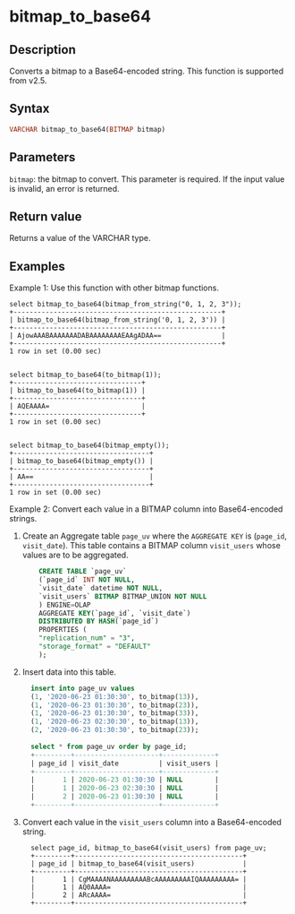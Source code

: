 # bitmap_to_base64

## Description

Converts a bitmap to a Base64-encoded string. This function is supported from v2.5.

## Syntax

```Haskell
VARCHAR bitmap_to_base64(BITMAP bitmap)
```

## Parameters

`bitmap`: the bitmap to convert. This parameter is required. If the input value is invalid, an error is returned.

## Return value

Returns a value of the VARCHAR type.

## Examples

Example 1: Use this function with other bitmap functions.

```Plain
select bitmap_to_base64(bitmap_from_string("0, 1, 2, 3"));
+----------------------------------------------------+
| bitmap_to_base64(bitmap_from_string('0, 1, 2, 3')) |
+----------------------------------------------------+
| AjowAAABAAAAAAADABAAAAAAAAEAAgADAA==               |
+----------------------------------------------------+
1 row in set (0.00 sec)


select bitmap_to_base64(to_bitmap(1));
+--------------------------------+
| bitmap_to_base64(to_bitmap(1)) |
+--------------------------------+
| AQEAAAA=                       |
+--------------------------------+
1 row in set (0.00 sec)


select bitmap_to_base64(bitmap_empty());
+----------------------------------+
| bitmap_to_base64(bitmap_empty()) |
+----------------------------------+
| AA==                             |
+----------------------------------+
1 row in set (0.00 sec)
```

Example 2: Convert each value in a BITMAP column into Base64-encoded strings.

1. Create an Aggregate table `page_uv` where the `AGGREGATE KEY` is (`page_id`, `visit_date`). This table contains a BITMAP column `visit_users` whose values are to be aggregated.

    ```SQL
        CREATE TABLE `page_uv`
        (`page_id` INT NOT NULL,
        `visit_date` datetime NOT NULL,
        `visit_users` BITMAP BITMAP_UNION NOT NULL
        ) ENGINE=OLAP
        AGGREGATE KEY(`page_id`, `visit_date`)
        DISTRIBUTED BY HASH(`page_id`)
        PROPERTIES (
        "replication_num" = "3",
        "storage_format" = "DEFAULT"
        );
    ```

2. Insert data into this table.

    ```SQL
      insert into page_uv values
      (1, '2020-06-23 01:30:30', to_bitmap(13)),
      (1, '2020-06-23 01:30:30', to_bitmap(23)),
      (1, '2020-06-23 01:30:30', to_bitmap(33)),
      (1, '2020-06-23 02:30:30', to_bitmap(13)),
      (2, '2020-06-23 01:30:30', to_bitmap(23));
      
      select * from page_uv order by page_id;
      +---------+---------------------+-------------+
      | page_id | visit_date          | visit_users |
      +---------+---------------------+-------------+
      |       1 | 2020-06-23 01:30:30 | NULL        |
      |       1 | 2020-06-23 02:30:30 | NULL        |
      |       2 | 2020-06-23 01:30:30 | NULL        |
      +---------+---------------------+-------------+
    ```

3. Convert each value in the `visit_users` column into a Base64-encoded string.

    ```Plain
      select page_id, bitmap_to_base64(visit_users) from page_uv;
      +---------+------------------------------------------+
      | page_id | bitmap_to_base64(visit_users)            |
      +---------+------------------------------------------+
      |       1 | CgMAAAANAAAAAAAAABcAAAAAAAAAIQAAAAAAAAA= |
      |       1 | AQ0AAAA=                                 |
      |       2 | ARcAAAA=                                 |
      +---------+------------------------------------------+
    ```

